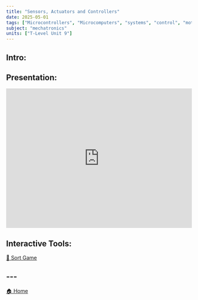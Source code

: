 ```yaml
---
title: "Sensors, Actuators and Controllers"
date: 2025-05-01
tags: ["Microcontrollers", "Microcomputers", "systems", "control", "motors", "sensors"]
subject: "mechatronics"
units: ["T-Level Unit 9"]
---
```


## Intro:

## Presentation:

<div style="position: relative; width: 100%; height: 0; padding-top: 75%;">
    <iframe src="https://EngineeringShare.github.io/engineering-hub/presentations/Sensors, Actuators and Microcontrollers.pdf" 
        style="position: absolute; top: 0; left: 0; width: 100%; height: 100%; border: none;">
    </iframe>
</div>

## Interactive Tools:

<a href="https://engineeringshare.github.io/engineering-hub/interactive/Sensors%20Actuators%20&%20Controllers%20Sort.html">🧩 Sort Game</a>

## ---

<a href="https://engineeringshare.github.io/engineering-hub">🏠 Home</a>
